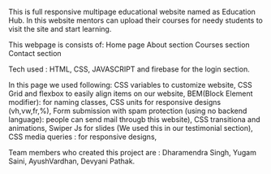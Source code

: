 This is full responsive multipage educational website named as Education Hub. In this website mentors can upload their courses for needy students to  visit the site and start learning.

This webpage is consists of:
Home page
About section
Courses section
Contact section

Tech used : HTML, CSS, JAVASCRIPT and firebase for the login section.

In this page we used following:
CSS variables to customize website,
CSS Grid and flexbox to easily align items on our website,
BEM(Block Element modifier): for naming classes,
CSS units for responsive designs (vh,vw,fr,%),
Form submission with spam protection (using no backend language): people can send mail througb this website),
CSS transitiona and animations,
Swiper Js for slides (We used this in our testimonial section),
CSS media queries : for responsive designs,

Team members who created this project are :
Dharamendra Singh,
Yugam Saini,
AyushVardhan,
Devyani Pathak.
